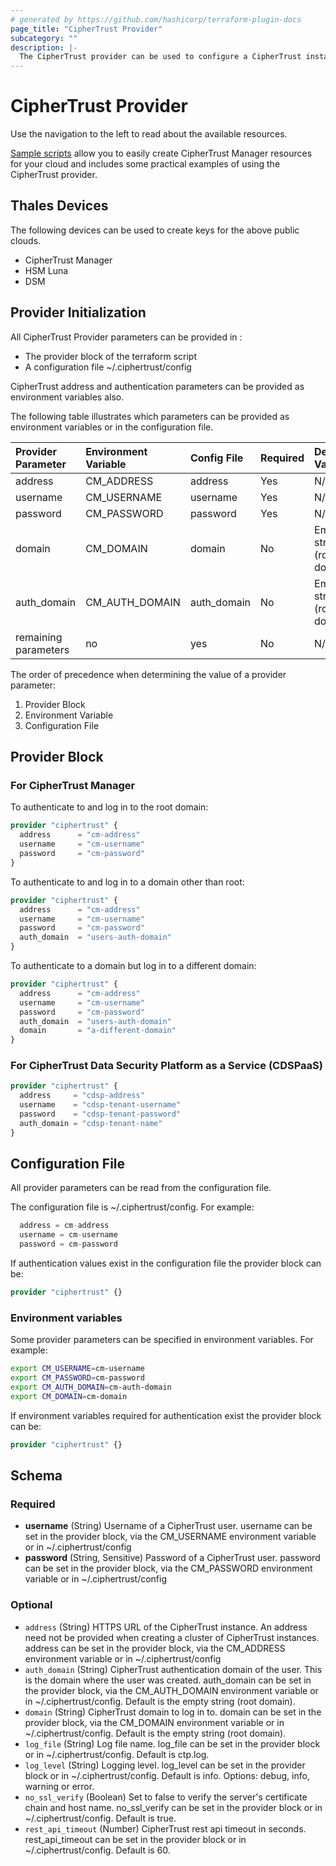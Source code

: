 ```yaml
---
# generated by https://github.com/hashicorp/terraform-plugin-docs
page_title: "CipherTrust Provider"
subcategory: ""
description: |-
  The CipherTrust provider can be used to configure a CipherTrust instance or cluster and subsequently manage resources.
---
```


# CipherTrust Provider

Use the navigation to the left to read about the available resources.

[Sample scripts](https://github.com/ThalesGroup/terraform-provider-ciphertrust/tree/main/sample-scripts) allow you to easily create CipherTrust Manager resources for your cloud and includes some practical examples of using the CipherTrust provider.

## Thales Devices
The following devices can be used to create keys for the above public clouds.
- CipherTrust Manager
- HSM Luna
- DSM

## Provider Initialization

All CipherTrust Provider parameters can be provided in :
 - The provider block of the terraform script
 - A configuration file ~/.ciphertrust/config

CipherTrust address and authentication parameters can be provided as environment variables also.

The following table illustrates which parameters can be provided as environment variables or in the configuration file.

| Provider Parameter   | Environment Variable | Config File | Required  | Default Value              |
|:---------------------|:---------------------|:------------|:----------|:---------------------------|
| address              | CM_ADDRESS           | address     | Yes       | N/A                        |
| username             | CM_USERNAME          | username    | Yes       | N/A                        |
| password             | CM_PASSWORD          | password    | Yes       | N/A                        |
| domain               | CM_DOMAIN            | domain      | No        | Empty string (root domain) |
| auth_domain          | CM_AUTH_DOMAIN       | auth_domain | No        | Empty string (root domain) |
| remaining parameters | no                   | yes         | No        | N/A                        |

The order of precedence when determining the value of a provider parameter:
1. Provider Block
2. Environment Variable
3. Configuration File

## Provider Block

### For CipherTrust Manager

To authenticate to and log in to the root domain:
```terraform
provider "ciphertrust" {
  address      = "cm-address"
  username     = "cm-username"
  password     = "cm-password"
}

```
To authenticate to and log in to a domain other than root:

```terraform
provider "ciphertrust" {
  address      = "cm-address"
  username     = "cm-username"
  password     = "cm-password"
  auth_domain  = "users-auth-domain"
}
```

To authenticate to a domain but log in to a different domain:

```terraform
provider "ciphertrust" {
  address      = "cm-address"
  username     = "cm-username"
  password     = "cm-password"
  auth_domain  = "users-auth-domain"
  domain       = "a-different-domain"
}
```

### For CipherTrust Data Security Platform as a Service (CDSPaaS)

```terraform
provider "ciphertrust" {
  address     = "cdsp-address"
  username    = "cdsp-tenant-username"
  password    = "cdsp-tenant-password"
  auth_domain = "cdsp-tenant-name"
}
```
## Configuration File

All provider parameters can be read from the configuration file.

The configuration file is ~/.ciphertrust/config. For example:

```terraform
  address = cm-address
  username = cm-username
  password = cm-password
```
If authentication values exist in the configuration file the provider block can be:

```terraform
provider "ciphertrust" {}
 ```

### Environment variables

Some provider parameters can be specified in environment variables. For example:

```bash
export CM_USERNAME=cm-username
export CM_PASSWORD=cm-password
export CM_AUTH_DOMAIN=cm-auth-domain
export CM_DOMAIN=cm-domain
```

If environment variables required for authentication exist the provider block can be:

```terraform
provider "ciphertrust" {}
 ```

<!-- schema generated by tfplugindocs -->
## Schema

### Required

- **username** (String) Username of a CipherTrust user. username can be set in the provider block, via the CM_USERNAME environment variable or in ~/.ciphertrust/config
- **password** (String, Sensitive) Password of a CipherTrust user. password can be set in the provider block, via the CM_PASSWORD environment variable or in ~/.ciphertrust/config

### Optional

- `address` (String) HTTPS URL of the CipherTrust instance. An address need not be provided when creating a cluster of CipherTrust instances. address can be set in the provider block, via the CM_ADDRESS environment variable or in ~/.ciphertrust/config
- `auth_domain` (String) CipherTrust authentication domain of the user. This is the domain where the user was created. auth_domain can be set in the provider block, via the CM_AUTH_DOMAIN environment variable or in ~/.ciphertrust/config. Default is the empty string (root domain).
- `domain` (String) CipherTrust domain to log in to. domain can be set in the provider block, via the CM_DOMAIN environment variable or in ~/.ciphertrust/config. Default is the empty string (root domain).
- `log_file` (String) Log file name. log_file can be set in the provider block or in ~/.ciphertrust/config. Default is ctp.log.
- `log_level` (String) Logging level. log_level can be set in the provider block or in ~/.ciphertrust/config. Default is info. Options: debug, info, warning or error.
- `no_ssl_verify` (Boolean) Set to false to verify the server's certificate chain and host name. no_ssl_verify can be set in the provider block or in ~/.ciphertrust/config. Default is true.
- `rest_api_timeout` (Number) CipherTrust rest api timeout in seconds. rest_api_timeout can be set in the provider block or in ~/.ciphertrust/config. Default is 60.

